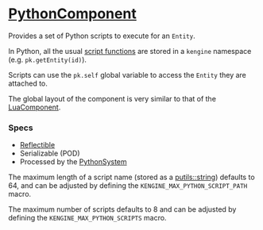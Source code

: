 # [PythonComponent](PythonComponent.hpp)

Provides a set of Python scripts to execute for an `Entity`.

In Python, all the usual [script functions](../../helpers/scriptLanguageHelper.md) are stored in a `kengine` namespace (e.g. `pk.getEntity(id)`).

Scripts can use the `pk.self` global variable to access the `Entity` they are attached to.

The global layout of the component is very similar to that of the [LuaComponent](LuaComponent.md).

### Specs

* [Reflectible](https://github.com/phisko/putils/blob/master/reflection.md)
* Serializable (POD)
* Processed by the [PythonSystem](../../systems/python/PythonSystem.md)

The maximum length of a script name (stored as a [putils::string](https://github.com/phisko/putils/blob/master/string.hpp)) defaults to 64, and can be adjusted by defining the `KENGINE_MAX_PYTHON_SCRIPT_PATH` macro.

The maximum number of scripts defaults to 8 and can be adjusted by defining the `KENGINE_MAX_PYTHON_SCRIPTS` macro.